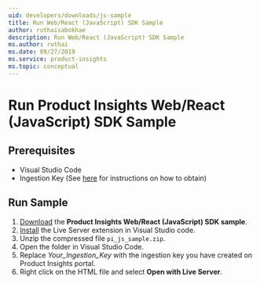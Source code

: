 ```yaml
---
uid: developers/downloads/js-sample
title: Run Web/React (JavaScript) SDK Sample
author: ruthaisabokhae
description: Run Web/React (JavaScript) SDK Sample
ms.author: ruthai
ms.date: 09/27/2019
ms.service: product-insights
ms.topic: conceptual
---
```


# Run Product Insights Web/React (JavaScript) SDK Sample

## Prerequisites
- Visual Studio Code
- Ingestion Key (See [here](js.md) for instructions on how to obtain)

## Run Sample
1. [Download](https://download.pi.dynamics.com/sdk/ProductInsightsSamples/pi_js_sample.zip) the **Product Insights Web/React (JavaScript) SDK sample**.
2. [Install](https://marketplace.visualstudio.com/items?itemName=ritwickdey.LiveServer) the Live Server extension in Visual Studio code.
3. Unzip the compressed file `pi_js_sample.zip`.
4. Open the folder in Visual Studio Code.
5. Replace *Your_Ingestion_Key* with the ingestion key you have created on Product Insights portal.
6. Right click on the HTML file and select **Open with Live Server**.